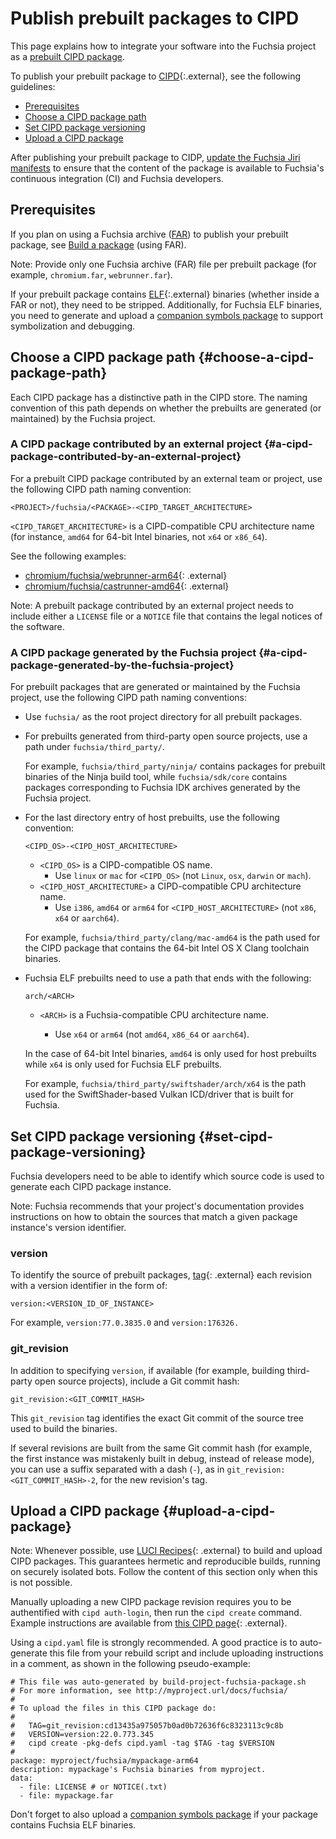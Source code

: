 # Publish prebuilt packages to CIPD

This page explains how to integrate your software into the Fuchsia project as a
[prebuilt CIPD package](development/prebuilt_packages/prebuilt_cipd_packages_in_fuchsia.md).

To publish your prebuilt package to
[CIPD](https://github.com/luci/luci-go/tree/HEAD/cipd){:.external},
see the following guidelines:

*   [Prerequisites](#prerequisites)
*   [Choose a CIPD package path](#choose-a-cipd-package-path)
*   [Set CIPD package versioning](#set-cipd-package-versioning)
*   [Upload a CIPD package](#upload-a-cipd-package)

After publishing your prebuilt package to CIDP,
[update the Fuchsia Jiri manifests](development/prebuilt_packages/make_your_cipd_package_visible_to_fuchsia_developers.md)
to ensure that the content of the package is available to Fuchsia's
continuous integration (CI) and Fuchsia developers.

## Prerequisites

If you plan on using a Fuchsia archive
([FAR](development/source_code/archive_format.md)) to publish your prebuilt
package, see
[Build a package](development/idk/documentation/packages.md#build-package)
(using FAR).

Note: Provide only one Fuchsia archive (FAR) file per prebuilt package (for example,
`chromium.far`, `webrunner.far`).

If your prebuilt package contains
[ELF](https://en.wikipedia.org/wiki/Executable_and_Linkable_Format){:.external}
binaries (whether inside a FAR or not), they need to be stripped. Additionally,
for Fuchsia ELF binaries, you need to generate and upload a
[companion symbols package](development/prebuilt_packages/publish_a_cipd_symbols_package_for_elf_binaries.md)
to support symbolization and debugging.

## Choose a CIPD package path {#choose-a-cipd-package-path}

Each CIPD package has a distinctive path in the CIPD store. The naming
convention of this path depends on whether the prebuilts are generated (or
maintained) by the Fuchsia project.

### A CIPD package contributed by an external project {#a-cipd-package-contributed-by-an-external-project}

For a prebuilt CIPD package contributed by an external team or project,
use the following CIPD path naming convention:

```none
<PROJECT>/fuchsia/<PACKAGE>-<CIPD_TARGET_ARCHITECTURE>
```

`<CIPD_TARGET_ARCHITECTURE>` is a CIPD-compatible CPU architecture
name (for instance, `amd64` for 64-bit Intel binaries, not `x64` or
`x86_64`).

See the following examples:

*   [chromium/fuchsia/webrunner-arm64](https://chrome-infra-packages.appspot.com/p/chromium/fuchsia/webrunner-arm64/+/){: .external}
*   [chromium/fuchsia/castrunner-amd64](https://chrome-infra-packages.appspot.com/p/chromium/fuchsia/castrunner-amd64/+/){: .external}

Note: A prebuilt package contributed by an external project needs to include
either a `LICENSE` file or a `NOTICE` file that contains the legal notices
of the software.

### A CIPD package generated by the Fuchsia project {#a-cipd-package-generated-by-the-fuchsia-project}

For prebuilt packages that are generated or maintained by the Fuchsia project,
use the following CIPD path naming conventions:

*   Use `fuchsia/` as the root project directory for all prebuilt packages.

*   For prebuilts generated from third-party open source projects, use a path
    under `fuchsia/third_party/`.

    For example, `fuchsia/third_party/ninja/` contains packages for prebuilt
    binaries of the Ninja build tool, while `fuchsia/sdk/core` contains packages
    corresponding to Fuchsia IDK archives generated by the Fuchsia project.

*   For the last directory entry of host prebuilts, use the following
    convention:

    ```none
    <CIPD_OS>-<CIPD_HOST_ARCHITECTURE>
    ```

    *   `<CIPD_OS>` is a CIPD-compatible OS name.
        *   Use `linux` or `mac` for `<CIPD_OS>` (not `Linux`, `osx`, `darwin`
            or `mach`).
    *   `<CIPD_HOST_ARCHITECTURE>` a CIPD-compatible CPU architecture name.
        *   Use `i386`, `amd64` or `arm64` for `<CIPD_HOST_ARCHITECTURE>` (not
            `x86`, `x64` or `aarch64`).

    For example, `fuchsia/third_party/clang/mac-amd64` is the path used for the
    CIPD package that contains the 64-bit Intel OS X Clang toolchain binaries.

*   Fuchsia ELF prebuilts need to use a path that ends with the following:

    ```none
    arch/<ARCH>
    ```

    *  `<ARCH>` is a Fuchsia-compatible CPU architecture name.

       *  Use `x64` or `arm64` (not `amd64`, `x86_64` or `aarch64`).

    In the case of 64-bit Intel binaries, `amd64` is only used for
    host prebuilts while `x64` is only used for Fuchsia ELF prebuilts.

    For example, `fuchsia/third_party/swiftshader/arch/x64` is the path used for
    the SwiftShader-based Vulkan ICD/driver that is built for Fuchsia.

## Set CIPD package versioning {#set-cipd-package-versioning}

Fuchsia developers need to be able to identify which source code is used to
generate each CIPD package instance.

Note: Fuchsia recommends that your project's documentation provides instructions
on how to obtain the sources that match a given package instance's version
identifier.

### version

To identify the source of prebuilt packages,
[tag](https://github.com/luci/luci-go/tree/HEAD/cipd#tags){: .external} each
revision with a version identifier in the form of:

```none
version:<VERSION_ID_OF_INSTANCE>
```

For example, `version:77.0.3835.0` and `version:176326.`

### git_revision

In addition to specifying `version`, if available (for example, building
third-party open source projects), include a Git commit hash:

```none
git_revision:<GIT_COMMIT_HASH>
```

This `git_revision` tag identifies the exact Git commit of the source tree used
to build the binaries.

If several revisions are built from the same Git commit hash (for example,
the first instance was mistakenly built in debug, instead of release mode),
you can use a suffix separated with a dash (`-`), as in
`git_revision:<GIT_COMMIT_HASH>-2`, for the new revision's tag.

## Upload a CIPD package {#upload-a-cipd-package}

Note: Whenever possible, use
[LUCI Recipes](https://github.com/luci/recipes-py){: .external} to build and
upload CIPD packages. This guarantees hermetic and reproducible builds, running
on securely isolated bots. Follow the content of this section only when this is
not possible.

Manually uploading a new CIPD package revision requires you to be authentified
with `cipd auth-login`, then run the `cipd create` command. Example instructions
are available from
[this CIPD page](https://g3doc.corp.google.com/company/teams/chrome/ops/luci/cipd.md?cl=head#creating-a-new-package){: .external}.

Using a `cipd.yaml` file is strongly recommended. A good practice is to
auto-generate this file from your rebuild script and include uploading
instructions in a comment, as shown in the following pseudo-example:

```none
# This file was auto-generated by build-project-fuchsia-package.sh
# For more information, see http://myproject.url/docs/fuchsia/
#
# To upload the files in this CIPD package do:
#
#   TAG=git_revision:cd13435a975057b0ad0b72636f6c8323113c9c8b
#   VERSION=version:22.0.773.345
#   cipd create -pkg-defs cipd.yaml -tag $TAG -tag $VERSION
#
package: myproject/fuchsia/mypackage-arm64
description: mypackage's Fuchsia binaries from myproject.
data:
  - file: LICENSE # or NOTICE(.txt)
  - file: mypackage.far
```

Don't forget to also upload a
[companion symbols package](development/prebuilt_packages/publish_a_cipd_symbols_package_for_elf_binaries.md)
if your package contains Fuchsia ELF binaries.

